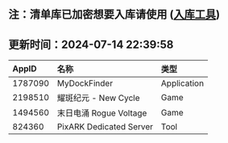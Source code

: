 ## 注：清单库已加密想要入库请使用 ([入库工具](https://github.com/BlankTMing/ManifestAutoUpdate/releases))

## 更新时间：2024-07-14 22:39:58
| AppID | 名称 | 类型  |
| :-------------------- | :----------------------------- | :----------- |
| 1787090 | MyDockFinder| Application |
| 2198510 | 耀斑纪元 - New Cycle| Game |
| 1494560 | 末日电涌 Rogue Voltage| Game |
| 824360 | PixARK Dedicated Server| Tool |
